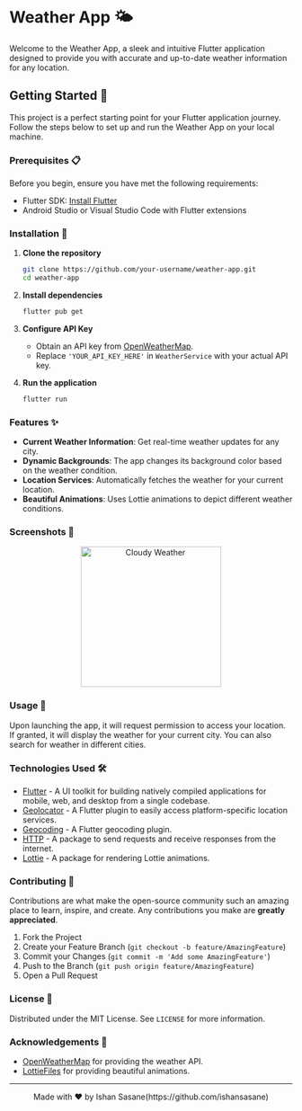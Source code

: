 # Weather App 🌤️

Welcome to the Weather App, a sleek and intuitive Flutter application designed to provide you with accurate and up-to-date weather information for any location. 

## Getting Started 🚀

This project is a perfect starting point for your Flutter application journey. Follow the steps below to set up and run the Weather App on your local machine.

### Prerequisites 📋

Before you begin, ensure you have met the following requirements:
- Flutter SDK: [Install Flutter](https://flutter.dev/docs/get-started/install)
- Android Studio or Visual Studio Code with Flutter extensions

### Installation 🔧

1. **Clone the repository**
    ```sh
    git clone https://github.com/your-username/weather-app.git
    cd weather-app
    ```

2. **Install dependencies**
    ```sh
    flutter pub get
    ```

3. **Configure API Key**
   - Obtain an API key from [OpenWeatherMap](https://openweathermap.org/api).
   - Replace `'YOUR_API_KEY_HERE'` in `WeatherService` with your actual API key.

4. **Run the application**
    ```sh
    flutter run
    ```

### Features ✨

- **Current Weather Information**: Get real-time weather updates for any city.
- **Dynamic Backgrounds**: The app changes its background color based on the weather condition.
- **Location Services**: Automatically fetches the weather for your current location.
- **Beautiful Animations**: Uses Lottie animations to depict different weather conditions.

### Screenshots 📸

<p align="center">
  <img src="screenshots/abcd.jpeg" width="250" alt="Cloudy Weather">
</p>

### Usage 📝

Upon launching the app, it will request permission to access your location. If granted, it will display the weather for your current city. You can also search for weather in different cities.

### Technologies Used 🛠️

- [Flutter](https://flutter.dev/) - A UI toolkit for building natively compiled applications for mobile, web, and desktop from a single codebase.
- [Geolocator](https://pub.dev/packages/geolocator) - A Flutter plugin to easily access platform-specific location services.
- [Geocoding](https://pub.dev/packages/geocoding) - A Flutter geocoding plugin.
- [HTTP](https://pub.dev/packages/http) - A package to send requests and receive responses from the internet.
- [Lottie](https://pub.dev/packages/lottie) - A package for rendering Lottie animations.

### Contributing 🤝

Contributions are what make the open-source community such an amazing place to learn, inspire, and create. Any contributions you make are **greatly appreciated**.

1. Fork the Project
2. Create your Feature Branch (`git checkout -b feature/AmazingFeature`)
3. Commit your Changes (`git commit -m 'Add some AmazingFeature'`)
4. Push to the Branch (`git push origin feature/AmazingFeature`)
5. Open a Pull Request

### License 📄

Distributed under the MIT License. See `LICENSE` for more information.

### Acknowledgements 🙏

- [OpenWeatherMap](https://openweathermap.org/) for providing the weather API.
- [LottieFiles](https://lottiefiles.com/) for providing beautiful animations.

---

<p align="center">
  Made with ❤️ by Ishan Sasane(https://github.com/ishansasane)
</p>
